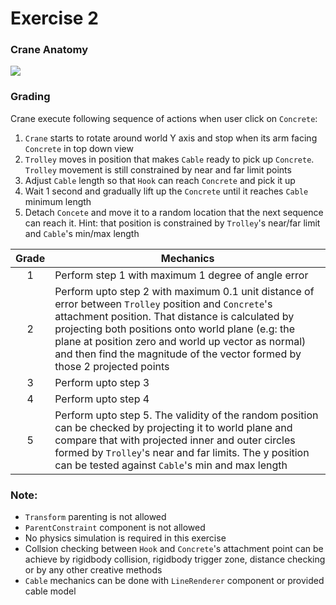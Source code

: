 # Exercise 2

### Crane Anatomy
![](https://github.com/TUAS-Duy/game-math-private/blob/f7d51d48f45970dc138f0d7e3e4cd627f86341e2/Images/crane-anatomy.png)

### Grading

Crane execute following sequence of actions when user click on `Concrete`:

1. `Crane` starts to rotate around world Y axis and stop when its arm facing `Concrete` in top down view
2. `Trolley` moves in position that makes `Cable` ready to pick up `Concrete`. `Trolley` movement is still constrained by near and far limit points
3. Adjust `Cable` length so that `Hook` can reach `Concrete` and pick it up
4. Wait 1 second and gradually lift up the `Concrete` until it reaches `Cable` minimum length
5. Detach `Concete` and move it to a random location that the next sequence can reach it. Hint: that position is constrained by `Trolley`'s near/far limit and `Cable`'s min/max length

| Grade | Mechanics |
| :---: | ------------- |
| 1 | Perform step 1 with maximum 1 degree of angle error |
| 2 | Perform upto step 2 with maximum 0.1 unit distance of error between `Trolley` position and `Concrete`'s attachment position. That distance is calculated by projecting both positions onto world plane (e.g: the plane at position zero and world up vector as normal) and then find the magnitude of the vector formed by those 2 projected points |
| 3 | Perform upto step 3 |
| 4 | Perform upto step 4 |
| 5 | Perform upto step 5. The validity of the random position can be checked by projecting it to world plane and compare that with projected inner and outer circles formed by `Trolley`'s near and far limits. The y position can be tested against `Cable`'s min and max length |


### Note:
* `Transform` parenting is not allowed
* `ParentConstraint` component is not allowed
* No physics simulation is required in this exercise
* Collsion checking between `Hook` and `Concrete`'s attachment point can be achieve by rigidbody collision, rigidbody trigger zone, distance checking or by any other creative methods
* `Cable` mechanics can be done with `LineRenderer` component or provided cable model
